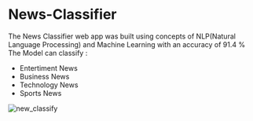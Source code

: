 # News-Classifier

The News Classifier web app was built using concepts of NLP(Natural Language Processing) and Machine Learning with an accuracy of 91.4 %
The Model can classify :
- Entertiment News
- Business News
- Technology News
- Sports News


![new_classify](https://user-images.githubusercontent.com/56603301/145755310-bf7ea14c-a389-4b1a-b268-830c27ce40b5.gif)
